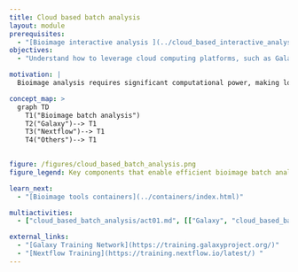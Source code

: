 ```yaml
---
title: Cloud based batch analysis
layout: module
prerequisites:
  - "[Bioimage interactive analysis ](../cloud_based_interactive_analysis)"
objectives:
  - "Understand how to leverage cloud computing platforms, such as Galaxy, for efficient bioimage batch analysis"

motivation: |
  Bioimage analysis requires significant computational power, making local processing inefficient and time-consuming. By leveraging cloud-based batch processing, researchers can scale their analyses, automate workflows, and handle imaging data with greater efficiency.

concept_map: >
  graph TD
    T1("Bioimage batch analysis") 
    T2("Galaxy")--> T1
    T3("Nextflow")--> T1
    T4("Others")--> T1
 

figure: /figures/cloud_based_batch_analysis.png
figure_legend: Key components that enable efficient bioimage batch analysis

learn_next:
  - "[Bioimage tools containers](../containers/index.html)"

multiactivities:
  - ["cloud_based_batch_analysis/act01.md", [["Galaxy", "cloud_based_batch_analysis/act01_galaxy.md"], ["Nextflow", "cloud_based_batch_analysis/act01_nf.md"]]]

external_links:
  - "[Galaxy Training Network](https://training.galaxyproject.org/)"
  - "[Nextflow Training](https://training.nextflow.io/latest/) "
---
```

